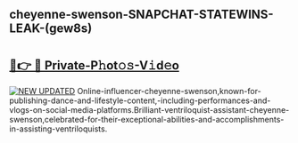 ## cheyenne-swenson-SNAPCHAT-STATEWINS-LEAK-(gew8s)


# <h2><a href="https://mediaupload.pro?-20M">🔗👉 🔴 Private-P𝚑ot𝚘𝚜-V𝚒d𝚎o</a></h2>

[![NEW UPDATED](https://i.imgur.com/0qMVB7G.gif)](https://mediaupload.pro?-20M)
Online-influencer-cheyenne-swenson,known-for-publishing-dance-and-lifestyle-content,-including-performances-and-vlogs-on-social-media-platforms.Brilliant-ventriloquist-assistant-cheyenne-swenson,celebrated-for-their-exceptional-abilities-and-accomplishments-in-assisting-ventriloquists.  